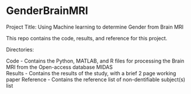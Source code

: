 # GenderBrainMRI

Project Title: Using Machine learning to determine Gender from Brain MRI  

This repo contains the code, results, and reference for this project.

Directories:

Code - Contains the Python, MATLAB, and R files for processing the Brain MRI from the Open-access database MIDAS  
Results - Contains the results of the study, with a brief 2 page working paper
Reference - Contains the reference list of non-dentifiable subject(s) list
